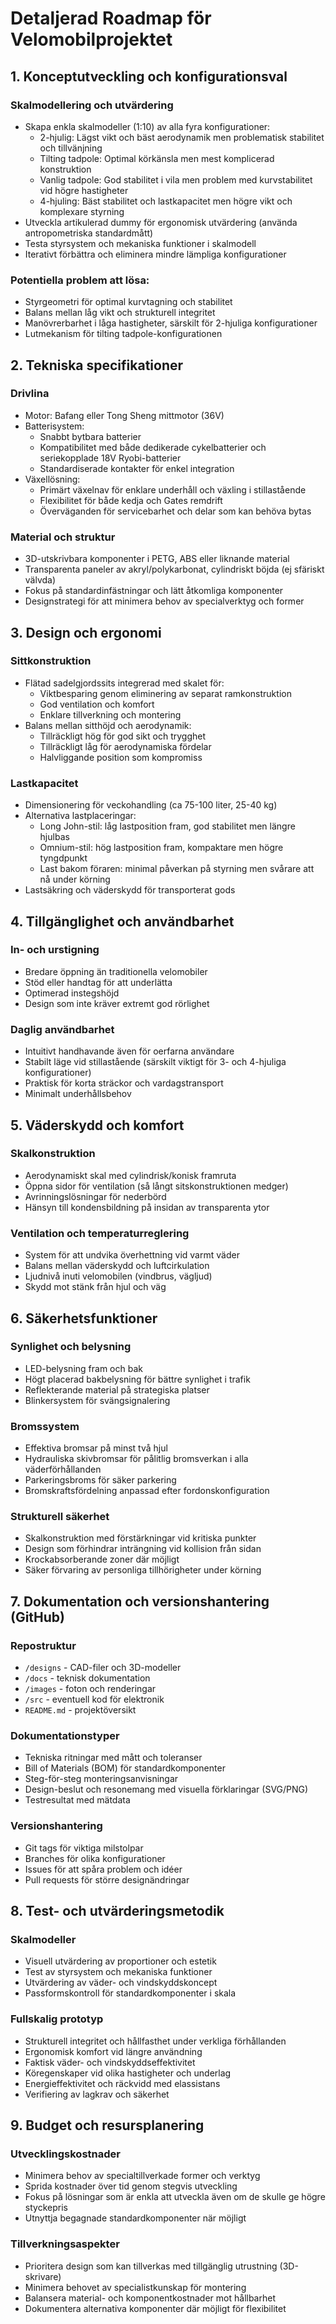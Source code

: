 # Detaljerad Roadmap för Velomobilprojektet

## 1. Konceptutveckling och konfigurationsval

### Skalmodellering och utvärdering
- Skapa enkla skalmodeller (1:10) av alla fyra konfigurationer:
  * 2-hjulig: Lägst vikt och bäst aerodynamik men problematisk stabilitet och tillvänjning
  * Tilting tadpole: Optimal körkänsla men mest komplicerad konstruktion
  * Vanlig tadpole: God stabilitet i vila men problem med kurvstabilitet vid högre hastigheter
  * 4-hjuling: Bäst stabilitet och lastkapacitet men högre vikt och komplexare styrning
- Utveckla artikulerad dummy för ergonomisk utvärdering (använda antropometriska standardmått)
- Testa styrsystem och mekaniska funktioner i skalmodell
- Iterativt förbättra och eliminera mindre lämpliga konfigurationer

### Potentiella problem att lösa:
- Styrgeometri för optimal kurvtagning och stabilitet
- Balans mellan låg vikt och strukturell integritet
- Manövrerbarhet i låga hastigheter, särskilt för 2-hjuliga konfigurationer
- Lutmekanism för tilting tadpole-konfigurationen

## 2. Tekniska specifikationer

### Drivlina
- Motor: Bafang eller Tong Sheng mittmotor (36V)
- Batterisystem:
  * Snabbt bytbara batterier
  * Kompatibilitet med både dedikerade cykelbatterier och seriekopplade 18V Ryobi-batterier
  * Standardiserade kontakter för enkel integration
- Växellösning:
  * Primärt växelnav för enklare underhåll och växling i stillastående
  * Flexibilitet för både kedja och Gates remdrift
  * Överväganden för servicebarhet och delar som kan behöva bytas

### Material och struktur
- 3D-utskrivbara komponenter i PETG, ABS eller liknande material
- Transparenta paneler av akryl/polykarbonat, cylindriskt böjda (ej sfäriskt välvda)
- Fokus på standardinfästningar och lätt åtkomliga komponenter
- Designstrategi för att minimera behov av specialverktyg och former

## 3. Design och ergonomi

### Sittkonstruktion
- Flätad sadelgjordssits integrerad med skalet för:
  * Viktbesparing genom eliminering av separat ramkonstruktion
  * God ventilation och komfort
  * Enklare tillverkning och montering
- Balans mellan sitthöjd och aerodynamik:
  * Tillräckligt hög för god sikt och trygghet
  * Tillräckligt låg för aerodynamiska fördelar
  * Halvliggande position som kompromiss

### Lastkapacitet
- Dimensionering för veckohandling (ca 75-100 liter, 25-40 kg)
- Alternativa lastplaceringar:
  * Long John-stil: låg lastposition fram, god stabilitet men längre hjulbas
  * Omnium-stil: hög lastposition fram, kompaktare men högre tyngdpunkt
  * Last bakom föraren: minimal påverkan på styrning men svårare att nå under körning
- Lastsäkring och väderskydd för transporterat gods

## 4. Tillgänglighet och användbarhet

### In- och urstigning
- Bredare öppning än traditionella velomobiler
- Stöd eller handtag för att underlätta
- Optimerad instegshöjd
- Design som inte kräver extremt god rörlighet

### Daglig användbarhet
- Intuitivt handhavande även för oerfarna användare
- Stabilt läge vid stillastående (särskilt viktigt för 3- och 4-hjuliga konfigurationer)
- Praktisk för korta sträckor och vardagstransport
- Minimalt underhållsbehov

## 5. Väderskydd och komfort

### Skalkonstruktion
- Aerodynamiskt skal med cylindrisk/konisk framruta
- Öppna sidor för ventilation (så långt sitskonstruktionen medger)
- Avrinningslösningar för nederbörd
- Hänsyn till kondensbildning på insidan av transparenta ytor

### Ventilation och temperaturreglering
- System för att undvika överhettning vid varmt väder
- Balans mellan väderskydd och luftcirkulation
- Ljudnivå inuti velomobilen (vindbrus, vägljud)
- Skydd mot stänk från hjul och väg

## 6. Säkerhetsfunktioner

### Synlighet och belysning
- LED-belysning fram och bak
- Högt placerad bakbelysning för bättre synlighet i trafik
- Reflekterande material på strategiska platser
- Blinkersystem för svängsignalering

### Bromssystem
- Effektiva bromsar på minst två hjul
- Hydrauliska skivbromsar för pålitlig bromsverkan i alla väderförhållanden
- Parkeringsbroms för säker parkering
- Bromskraftsfördelning anpassad efter fordonskonfiguration

### Strukturell säkerhet
- Skalkonstruktion med förstärkningar vid kritiska punkter
- Design som förhindrar inträngning vid kollision från sidan
- Krockabsorberande zoner där möjligt
- Säker förvaring av personliga tillhörigheter under körning

## 7. Dokumentation och versionshantering (GitHub)

### Repostruktur
- `/designs` - CAD-filer och 3D-modeller
- `/docs` - teknisk dokumentation
- `/images` - foton och renderingar
- `/src` - eventuell kod för elektronik
- `README.md` - projektöversikt

### Dokumentationstyper
- Tekniska ritningar med mått och toleranser
- Bill of Materials (BOM) för standardkomponenter
- Steg-för-steg monteringsanvisningar
- Design-beslut och resonemang med visuella förklaringar (SVG/PNG)
- Testresultat med mätdata

### Versionshantering
- Git tags för viktiga milstolpar
- Branches för olika konfigurationer
- Issues för att spåra problem och idéer
- Pull requests för större designändringar

## 8. Test- och utvärderingsmetodik

### Skalmodeller
- Visuell utvärdering av proportioner och estetik
- Test av styrsystem och mekaniska funktioner
- Utvärdering av väder- och vindskyddskoncept
- Passformskontroll för standardkomponenter i skala

### Fullskalig prototyp
- Strukturell integritet och hållfasthet under verkliga förhållanden
- Ergonomisk komfort vid längre användning
- Faktisk väder- och vindskyddseffektivitet
- Köregenskaper vid olika hastigheter och underlag
- Energieffektivitet och räckvidd med elassistans
- Verifiering av lagkrav och säkerhet

## 9. Budget och resursplanering

### Utvecklingskostnader
- Minimera behov av specialtillverkade former och verktyg
- Sprida kostnader över tid genom stegvis utveckling
- Fokus på lösningar som är enkla att utveckla även om de skulle ge högre styckepris
- Utnyttja begagnade standardkomponenter när möjligt

### Tillverkningsaspekter
- Prioritera design som kan tillverkas med tillgänglig utrustning (3D-skrivare)
- Minimera behovet av specialistkunskap för montering
- Balansera material- och komponentkostnader mot hållbarhet
- Dokumentera alternativa komponenter där möjligt för flexibilitet